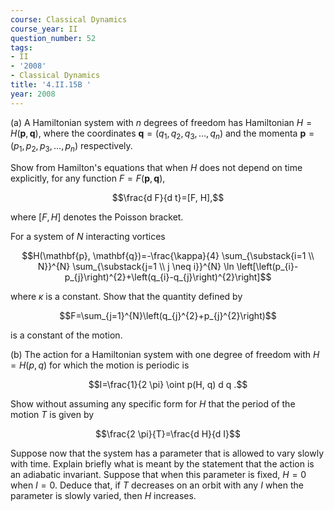 ```yaml
---
course: Classical Dynamics
course_year: II
question_number: 52
tags:
- II
- '2008'
- Classical Dynamics
title: '4.II.15B '
year: 2008
---
```



(a) A Hamiltonian system with $n$ degrees of freedom has Hamiltonian $H=H(\mathbf{p}, \mathbf{q})$, where the coordinates $\mathbf{q}=\left(q_{1}, q_{2}, q_{3}, \ldots, q_{n}\right)$ and the momenta $\mathbf{p}=\left(p_{1}, p_{2}, p_{3}, \ldots, p_{n}\right)$ respectively.

Show from Hamilton's equations that when $H$ does not depend on time explicitly, for any function $F=F(\mathbf{p}, \mathbf{q})$,

$$\frac{d F}{d t}=[F, H],$$

where $[F, H]$ denotes the Poisson bracket.

For a system of $N$ interacting vortices

$$H(\mathbf{p}, \mathbf{q})=-\frac{\kappa}{4} \sum_{\substack{i=1 \\ N}}^{N} \sum_{\substack{j=1 \\ j \neq i}}^{N} \ln \left[\left(p_{i}-p_{j}\right)^{2}+\left(q_{i}-q_{j}\right)^{2}\right]$$

where $\kappa$ is a constant. Show that the quantity defined by

$$F=\sum_{j=1}^{N}\left(q_{j}^{2}+p_{j}^{2}\right)$$

is a constant of the motion.

(b) The action for a Hamiltonian system with one degree of freedom with $H=H(p, q)$ for which the motion is periodic is

$$I=\frac{1}{2 \pi} \oint p(H, q) d q .$$

Show without assuming any specific form for $H$ that the period of the motion $T$ is given by

$$\frac{2 \pi}{T}=\frac{d H}{d I}$$

Suppose now that the system has a parameter that is allowed to vary slowly with time. Explain briefly what is meant by the statement that the action is an adiabatic invariant. Suppose that when this parameter is fixed, $H=0$ when $I=0$. Deduce that, if $T$ decreases on an orbit with any $I$ when the parameter is slowly varied, then $H$ increases.